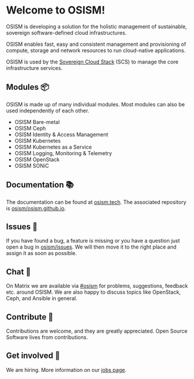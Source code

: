 # Welcome to OSISM!

OSISM is developing a solution for the holistic management of sustainable, sovereign
software-defined cloud infrastructures.

OSISM enables fast, easy and consistent management and provisioning of compute, storage and
network resources to run cloud-native applications.

OSISM is used by the [Sovereign Cloud Stack](https://scs.community/) (SCS) to manage
the core infrastructure services.

## Modules 📦️

OSISM is made up of many individual modules. Most modules can also be used independently of
each other.

* OSISM Bare-metal
* OSISM Ceph
* OSISM Identity & Access Management
* OSISM Kubernetes
* OSISM Kubernetes as a Service
* OSISM Logging, Monitoring & Telemetry
* OSISM OpenStack
* OSISM SONiC

## Documentation 📚

The documentation can be found at [osism.tech](https://osism.tech/docs/).
The associated repository is [osism/osism.github.io](https://github.com/osism/osism.github.io).

## Issues 🐛

If you have found a bug, a feature is missing or you have a question just open a bug in
[osism/issues](https://github.com/osism/issues). We will then move it to the
right place and assign it as soon as possible.

## Chat 💬

On Matrix we are available via [#osism](https://matrix.to/#/#osism:matrix.org) for problems,
suggestions, feedback etc. around OSISM. We are also happy to discuss topics like OpenStack,
Ceph, and Ansible in general.

## Contribute 💚

Contributions are welcome, and they are greatly appreciated. Open Source Software lives
from contributions.

## Get involved 🤝

We are hiring. More information on our [jobs page](https://osism.tech/jobs/).

